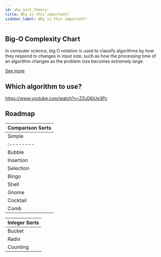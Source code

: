 ```yaml
---
id: why_sort_theory
title: Why is this important?
sidebar_label: Why is this important?
---
```


##  Big-O Complexity Chart

In computer science, big O notation is used to classify algorithms by how they respond to changes in input size, such as how the processing time of an algorithm changes as the problem size becomes extremely large.

[See more](https://en.wikipedia.org/wiki/Big_O_notation)

## Which algorithm to use?

https://www.youtube.com/watch?v=ZZuD6iUe3Pc

## Roadmap

| Comparison Sorts      |
| :-------------------- |
| Simple    | Advanced  |
| :-------- | :-------- |
| Bubble    | Merge     |
| Insertion | Heap      |
| Selection | Quick     |
| Bingo     | Tim       |
| Shell     | Tree      |
| Gnome     | --------- |
| Cocktail  | --------- |
| Comb      | --------- |

| Integer Sorts |
| :------------ |
| Bucket        |
| Radix         |
| Counting      |

